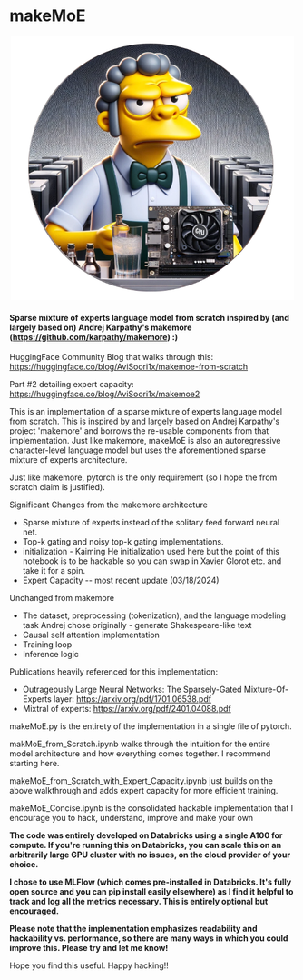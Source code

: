 # makeMoE

<div align="center">
    <img src="images/makemoelogo.png" width="500"/>
</div>




#### Sparse mixture of experts language model from scratch inspired by (and largely based on) Andrej Karpathy's makemore (https://github.com/karpathy/makemore) :)

HuggingFace Community Blog that walks through this: https://huggingface.co/blog/AviSoori1x/makemoe-from-scratch

Part #2 detailing expert capacity: https://huggingface.co/blog/AviSoori1x/makemoe2

This is an implementation of a sparse mixture of experts language model from scratch. This is inspired by and largely based on Andrej Karpathy's project 'makemore' and borrows the re-usable components from that implementation. Just like makemore, makeMoE is also an autoregressive character-level language model but uses the aforementioned sparse mixture of experts architecture. 

Just like makemore, pytorch is the only requirement (so I hope the from scratch claim is justified).

Significant Changes from the makemore architecture

- Sparse mixture of experts instead of the solitary feed forward neural net. 
- Top-k gating and noisy top-k gating implementations.
- initialization - Kaiming He initialization used here but the point of this notebook is to be hackable so you can swap in Xavier Glorot etc. and take it for a spin.
- Expert Capacity -- most recent update (03/18/2024)

Unchanged from makemore
- The dataset, preprocessing (tokenization), and the language modeling task Andrej chose originally - generate Shakespeare-like text
- Causal self attention implementation 
- Training loop
- Inference logic

Publications heavily referenced for this implementation: 
- Outrageously Large Neural Networks: The Sparsely-Gated Mixture-Of-Experts layer: https://arxiv.org/pdf/1701.06538.pdf
- Mixtral of experts: https://arxiv.org/pdf/2401.04088.pdf

makeMoE.py is the entirety of the implementation in a single file of pytorch.

makMoE_from_Scratch.ipynb walks through the intuition for the entire model architecture and how everything comes together. I recommend starting here.

makeMoE_from_Scratch_with_Expert_Capacity.ipynb just builds on the above walkthrough and adds expert capacity for more efficient training.

makeMoE_Concise.ipynb is the consolidated hackable implementation that I encourage you to hack, understand, improve and make your own

**The code was entirely developed on Databricks using a single A100 for compute. If you're running this on Databricks, you can scale this on an arbitrarily large GPU cluster with no issues, on the cloud provider of your choice.**

**I chose to use MLFlow (which comes pre-installed in Databricks. It's fully open source and you can pip install easily elsewhere) as I find it helpful to track and log all the metrics necessary. This is entirely optional but encouraged.**

**Please note that the implementation emphasizes readability and hackability vs. performance, so there are many ways in which you could improve this. Please try and let me know!**

Hope you find this useful. Happy hacking!!

